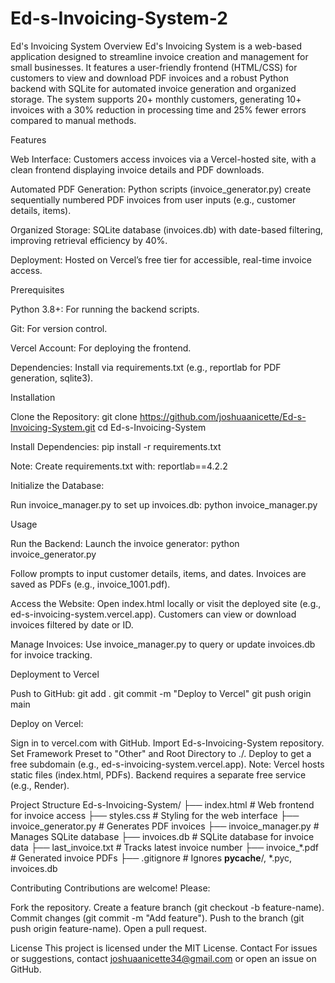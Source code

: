 # Ed-s-Invoicing-System-2

Ed's Invoicing System
Overview
Ed's Invoicing System is a web-based application designed to streamline invoice creation and management for small businesses. It features a user-friendly frontend (HTML/CSS) for customers to view and download PDF invoices and a robust Python backend with SQLite for automated invoice generation and organized storage. The system supports 20+ monthly customers, generating 10+ invoices with a 30% reduction in processing time and 25% fewer errors compared to manual methods.

Features

Web Interface: Customers access invoices via a Vercel-hosted site, with a clean frontend displaying invoice details and PDF downloads.

Automated PDF Generation: Python scripts (invoice_generator.py) create sequentially numbered PDF invoices from user inputs (e.g., customer details, items).

Organized Storage: SQLite database (invoices.db) with date-based filtering, improving retrieval efficiency by 40%.

Deployment: Hosted on Vercel’s free tier for accessible, real-time invoice access.

Prerequisites

Python 3.8+: For running the backend scripts.

Git: For version control.

Vercel Account: For deploying the frontend.

Dependencies: Install via requirements.txt (e.g., reportlab for PDF generation, sqlite3).

Installation

Clone the Repository:
git clone https://github.com/joshuaanicette/Ed-s-Invoicing-System.git
cd Ed-s-Invoicing-System


Install Dependencies:
pip install -r requirements.txt

Note: Create requirements.txt with:
reportlab==4.2.2


Initialize the Database:

Run invoice_manager.py to set up invoices.db:
python invoice_manager.py





Usage

Run the Backend:
Launch the invoice generator:
python invoice_generator.py


Follow prompts to input customer details, items, and dates. Invoices are saved as PDFs (e.g., invoice_1001.pdf).



Access the Website:
Open index.html locally or visit the deployed site (e.g., ed-s-invoicing-system.vercel.app).
Customers can view or download invoices filtered by date or ID.


Manage Invoices:
Use invoice_manager.py to query or update invoices.db for invoice tracking.



Deployment to Vercel

Push to GitHub:
git add .
git commit -m "Deploy to Vercel"
git push origin main


Deploy on Vercel:

Sign in to vercel.com with GitHub.
Import Ed-s-Invoicing-System repository.
Set Framework Preset to "Other" and Root Directory to ./.
Deploy to get a free subdomain (e.g., ed-s-invoicing-system.vercel.app). Note: Vercel hosts static files (index.html, PDFs). Backend requires a separate free service (e.g., Render).



Project Structure
Ed-s-Invoicing-System/
├── index.html           # Web frontend for invoice access
├── styles.css          # Styling for the web interface
├── invoice_generator.py # Generates PDF invoices
├── invoice_manager.py   # Manages SQLite database
├── invoices.db         # SQLite database for invoice data
├── last_invoice.txt    # Tracks latest invoice number
├── invoice_*.pdf       # Generated invoice PDFs
├── .gitignore          # Ignores __pycache__/, *.pyc, invoices.db

Contributing
Contributions are welcome! Please:

Fork the repository.
Create a feature branch (git checkout -b feature-name).
Commit changes (git commit -m "Add feature").
Push to the branch (git push origin feature-name).
Open a pull request.

License
This project is licensed under the MIT License.
Contact
For issues or suggestions, contact joshuaanicette34@gmail.com or open an issue on GitHub.
